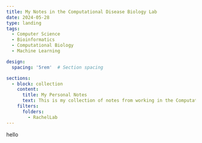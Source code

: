 ```yaml
---
title: My Notes in the Computational Disease Biology Lab
date: 2024-05-28
type: landing
tags:
  - Computer Science
  - Bioinformatics
  - Computational Biology
  - Machine Learning

design:
  spacing: '5rem'  # Section spacing

sections:
  - block: collection
    content:
      title: My Personal Notes
      text: This is my collection of notes from working in the Computational Disease Biology Lab under the supervision of Professor Rachel Melamed.
    filters:
      folders:
        - RachelLab
---
```

hello